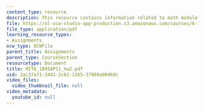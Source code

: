 ```yaml
---
content_type: resource
description: This resource contains information related to math module.
file: https://ol-ocw-studio-app-production.s3.amazonaws.com/courses/6-189-a-gentle-introduction-to-programming-using-python-january-iap-2011/2ac37a7134412c82126537909a90469c_MIT6_189IAP11_hw2.pdf
file_type: application/pdf
learning_resource_types:
- Assignments
ocw_type: OCWFile
parent_title: Assignments
parent_type: CourseSection
resourcetype: Document
title: MIT6_189IAP11_hw2.pdf
uid: 2ac37a71-3441-2c82-1265-37909a90469c
video_files:
  video_thumbnail_file: null
video_metadata:
  youtube_id: null
---
```

